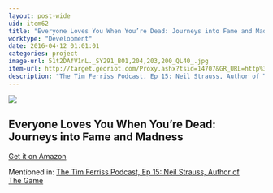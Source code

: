 ```yaml
---
layout: post-wide
uid: item62
title: "Everyone Loves You When You’re Dead: Journeys into Fame and Madness"
worktype: "Development"
date: 2016-04-12 01:01:01
categories: project
image-url: 51t2DAfV1nL._SY291_BO1,204,203,200_QL40_.jpg
item-url: http://target.georiot.com/Proxy.ashx?tsid=14707&GR_URL=http%3A%2F%2Fwww.amazon.com%2FEveryone-Loves-When-Youre-Dead%2Fdp%2F0061543675%2F
description: "The Tim Ferriss Podcast, Ep 15: Neil Strauss, Author of The Game"
---
```

<a href="http://target.georiot.com/Proxy.ashx?tsid=14707&GR_URL=http%3A%2F%2Fwww.amazon.com%2FEveryone-Loves-When-Youre-Dead%2Fdp%2F0061543675%2F" target="blank"><img src="../../../../img/thumbs/51t2DAfV1nL._SY291_BO1,204,203,200_QL40_.jpg" class="prod-img"></a>
<h2>Everyone Loves You When You’re Dead: Journeys into Fame and Madness</h2>
<p><a href="http://target.georiot.com/Proxy.ashx?tsid=14707&GR_URL=http%3A%2F%2Fwww.amazon.com%2FEveryone-Loves-When-Youre-Dead%2Fdp%2F0061543675%2F" target="blank">Get it on Amazon</a><p>
<p>Mentioned in: <a href="http://fourhourworkweek.com/2014/06/24/neil-strauss/" target="blank">The Tim Ferriss Podcast, Ep 15: Neil Strauss, Author of The Game</a></p>
